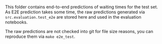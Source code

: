 This folder contains end-to-end predictions of waiting times for the test set. As E2E 
prediction takes some time, the raw predictions generated via `src.evaluation.test_e2e`
are stored here and used in the evaluation notebooks. 

The raw predictions are not checked into git for file size reasons, you can reproduce 
them via `make e2e_test`.